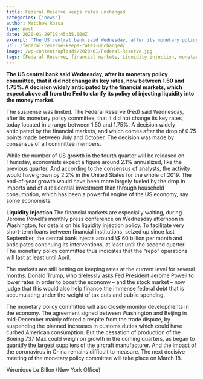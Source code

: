```yaml
---
title: Federal Reserve keeps rates unchanged
categories: ["news"]
author: Matthew Rozsa
type: post
date: 2020-01-29T19:45:35.000Z
excerpt: 'The US central bank said Wednesday, after its monetary policy committee, that it did not change its key rates, now between 1.50 and 1.75%.'
url: /federal-reserve-keeps-rates-unchanged/
image: /wp-content/uploads/2020/01/Federal-Reserve.jpg
tags: [Federal Reserve, financial markets, Liquidity injection, monetary policy, money market, rates, US central bank]
---
```


**The US central bank said Wednesday, after its monetary policy committee, that it did not change its key rates, now between 1.50 and 1.75%. A decision widely anticipated by the financial markets, which expect above all from the Fed to clarify its policy of injecting liquidity into the money market.**

The suspense was limited. The Federal Reserve (Fed) said Wednesday, after its monetary policy committee, that it did not change its key rates, today located in a range between 1.50 and 1.75%. A decision widely anticipated by the financial markets, and which comes after the drop of 0.75 points made between July and October. The decision was made by consensus of all committee members.

While the number of US growth in the fourth quarter will be released on Thursday, economists expect a figure around 2.1% annualized, like the previous quarter. And according to the consensus of analysts, the activity would have grown by 2.2% in the United States for the whole of 2019. The end-of-year growth would have been more largely fueled by the drop in imports and of a residential investment than through household consumption, which has been a powerful engine of the US economy, say some economists.

**Liquidity injection**
The financial markets are especially waiting, during Jerome Powell’s monthly press conference on Wednesday afternoon in Washington, for details on his liquidity injection policy. To facilitate very short-term loans between financial institutions, seized up since last September, the central bank injects around \\$ 60 billion per month and anticipates continuing its interventions, at least until the second quarter. The monetary policy committee thus indicates that the “repo” operations will last at least until April.

The markets are still betting on keeping rates at the current level for several months. Donald Trump, who tirelessly asks Fed President Jerome Powell to lower rates in order to boost the economy – and the stock market – now judge that this would also help finance the immense federal debt that is accumulating under the weight of tax cuts and public spending.

The monetary policy committee will also closely monitor developments in the economy. The agreement signed between Washington and Beijing in mid-December mainly offered a respite from the trade dispute, by suspending the planned increases in customs duties which could have curbed American consumption. But the cessation of production of the Boeing 737 Max could weigh on growth in the coming quarters, as began to quantify the largest suppliers of the aircraft manufacturer. And the impact of the coronavirus in China remains difficult to measure. The next decisive meeting of the monetary policy committee will take place on March 18.

Véronique Le Billon (New York Office)
